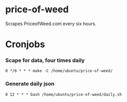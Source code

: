 price-of-weed
=============

Scrapes PriceofWeed.com every six hours.

# Cronjobs

### Scape for data, four times daily
```
0 */6 * * * make -C /home/ubuntu/price-of-weed/
```

### Generate daily json
```
0 12 * * * bash /home/ubuntu/price-of-weed/daily.sh
```